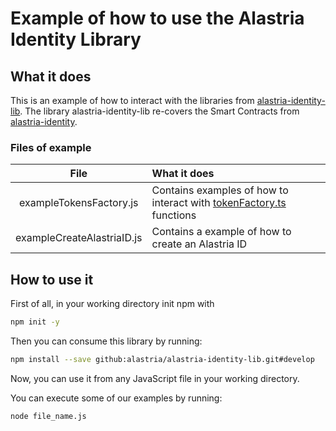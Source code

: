 # Example of how to use the Alastria Identity Library
## What it does
This is an example of how to interact with the libraries from [alastria-identity-lib](https://github.com/alastria/alastria-identity-lib). The library alastria-identity-lib re-covers the Smart Contracts from [alastria-identity](https://github.com/alastria/alastria-identity).

### Files of example 
|**File**|**What it does**|
|:--:|:--|
|exampleTokensFactory.js| Contains examples of how to interact with [tokenFactory.ts](https://github.com/alastria/alastria-identity-lib/blob/develop/src/tokenFactory/tokensFactory.ts) functions|
|exampleCreateAlastriaID.js| Contains a example of how to create an Alastria ID |
## How to use it
First of all, in your working directory init npm with
```sh
npm init -y
```
Then you can consume this library by running:
```sh
npm install --save github:alastria/alastria-identity-lib.git#develop
```
Now, you can use it from any JavaScript file in your working directory.

You can execute some of our examples by running:
```sh
node file_name.js 
```

